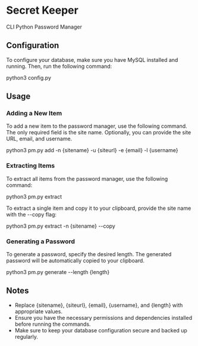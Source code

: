 # Secret Keeper
CLI Python Password Manager

## Configuration

To configure your database, make sure you have MySQL installed and running. Then, run the following command:

python3 config.py

## Usage

### Adding a New Item

To add a new item to the password manager, use the following command. The only required field is the site name. Optionally, you can provide the site URL, email, and username.

python3 pm.py add -n {sitename} -u {siteurl} -e {email} -l {username}

### Extracting Items

To extract all items from the password manager, use the following command:

python3 pm.py extract

To extract a single item and copy it to your clipboard, provide the site name with the --copy flag:

python3 pm.py extract -n {sitename} --copy

### Generating a Password

To generate a password, specify the desired length. The generated password will be automatically copied to your clipboard.

python3 pm.py generate --length {length}

## Notes

- Replace {sitename}, {siteurl}, {email}, {username}, and {length} with appropriate values.
- Ensure you have the necessary permissions and dependencies installed before running the commands.
- Make sure to keep your database configuration secure and backed up regularly.
